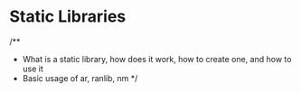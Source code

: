 # Static Libraries
/**
* What is a static library, how does it work, how to create one, and how to use it
* Basic usage of ar, ranlib, nm
*/